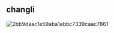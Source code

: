 ## changli
![2bb9daac1e59aba1abbc7339caac7861](https://github.com/user-attachments/assets/6b5ca296-08c1-461a-881a-e6bb597055de)

<!--
**luminaryyx/Luminaryyx** is a ✨ _special_ ✨ repository because its `README.md` (this file) appears on your GitHub profile.

Here are some ideas to get you started:

- 🔭 I’m currently working on ...
- 🌱 I’m currently learning ...
- 👯 I’m looking to collaborate on ...
- 🤔 I’m looking for help with ...
- 💬 Ask me about ...
- 📫 How to reach me: ...
- 😄 Pronouns: ...
- ⚡ Fun fact: ...
-->

